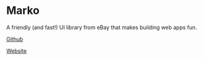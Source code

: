 # Marko

A friendly (and fast!) UI library from eBay that makes building web apps fun.

[Github](https://github.com/marko-js/marko)

[Website](https://markojs.com/?developerstash)
